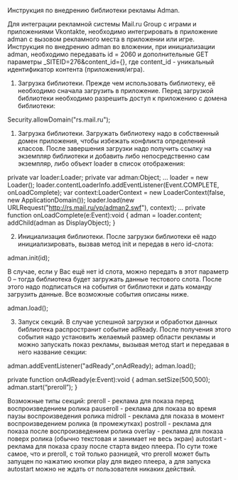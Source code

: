 Инструкция по внедрению библиотеки рекламы Adman.

Для интеграции рекламной системы Mail.ru Group с играми и приложениями Vkontakte,
необходимо интегрировать в приложение adman c вызовом рекламного места в приложении или игре.
Инструкция по внедрению adman во вложении, при инициализации adman,
необходимо передавать id = 2060 и дополнительные GET параметры _SITEID=276&content_id={},
где content_id - уникальный идентификатор контента (приложения/игра).

1. Загрузка библиотеки.
Прежде чем использовать библиотеку, её необходимо сначала загрузить в приложение.
Перед загрузкой библиотеки необходимо разрешить доступ к приложению с домена библиотеки:

Security.allowDomain("rs.mail.ru");

1. Загрузка библиотеки.
Загружать библиотеку надо в собственный домен приложения, чтобы избежать конфликта 
определений классов. После завершения загрузки надо получить ссылку на экземпляр библиотеки и 
добавить либо непосредственно сам экземпляр, либо объект loader в список отображения:

private var loader:Loader;
private var adman:Object;
...
loader = new Loader();
loader.contentLoaderInfo.addEventListener(Event.COMPLETE, onLoadComplete);
var context:LoaderContext = new LoaderContext(false, new ApplicationDomain());
loader.load(new URLRequest("http://rs.mail.ru/vp/adman2.swf"), context);
...
private function onLoadComplete(e:Event):void
{
    adman = loader.content;
    addChild(adman as DisplayObject);
}

2. Инициализация библиотеки. 
После загрузки библиотеки её надо инициализировать, вызвав метод init и передав в него id-слота:

adman.init(id);

В случае, если у Вас ещё нет id слота,  можно передать в этот параметр 0 – тогда библиотека будет 
загружать данные тестового слота. После этого надо подписаться на события от библиотеки и дать 
команду загрузить данные. Все возможные события описаны ниже.

adman.load();

3. Запуск секций.
В случае успешной загрузки и обработки данных библиотека распространит событие adReady. 
После получения этого события надо установить желаемый размер области рекламы и можно 
запускать показ рекламы, вызывая метод start и передавая в него название секции:

adman.addEventListener("adReady",onAdReady);
adman.load();

private function onAdReady(e:Event):void
{
    adman.setSize(500,500);
    adman.start(“preroll”);
}

Возможные типы секций:
preroll - реклама для показа перед воспроизведением ролика
pauseroll - реклама для показа во время паузы воспроизведения ролика
midroll - реклама для показа в момент воспроизведением ролика (в промежутках)
postroll - реклама для показа после воспроизведением ролика
overlay - реклама для показа поверх ролика (обычно текстовая и занимает не весь экран)
autostart - реклама для показа сразу после старта видео плеера. По сути тоже самое, что и preroll, с 
той только разницей, что preroll может быть запущен по нажатию кнопки play для видео плеера, а 
для запуска autostart можно не ждать от пользователя никаких действий.
